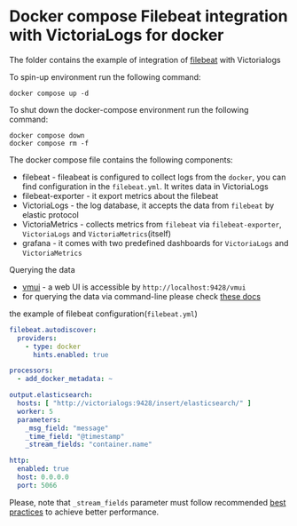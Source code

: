 # Docker compose Filebeat integration with VictoriaLogs for docker

The folder contains the example of integration of [filebeat](https://www.elastic.co/guide/en/beats/filebeat/current/filebeat-overview.html) with Victorialogs

To spin-up environment  run the following command:
```
docker compose up -d 
```

To shut down the docker-compose environment run the following command:
```
docker compose down
docker compose rm -f
```

The docker compose file contains the following components:

* filebeat - fileabeat is configured to collect logs from the `docker`, you can find configuration in the `filebeat.yml`. It writes data in VictoriaLogs
* filebeat-exporter - it export metrics about the filebeat
* VictoriaLogs - the log database, it accepts the data from `filebeat` by elastic protocol
* VictoriaMetrics - collects metrics from `filebeat` via `filebeat-exporter`, `VictoriaLogs` and `VictoriaMetrics`(itself)
* grafana - it comes with two predefined dashboards for `VictoriaLogs` and `VictoriaMetrics`

Querying the data 

* [vmui](https://docs.victoriametrics.com/VictoriaLogs/querying/#vmui) - a web UI is accessible by `http://localhost:9428/vmui`
* for querying the data via command-line please check [these docs](https://docs.victoriametrics.com/VictoriaLogs/querying/#command-line)

the example of filebeat configuration(`filebeat.yml`)

```yaml
filebeat.autodiscover:
  providers:
    - type: docker
      hints.enabled: true

processors:
  - add_docker_metadata: ~

output.elasticsearch:
  hosts: [ "http://victorialogs:9428/insert/elasticsearch/" ]
  worker: 5
  parameters:
    _msg_field: "message"
    _time_field: "@timestamp"
    _stream_fields: "container.name"

http:
  enabled: true
  host: 0.0.0.0
  port: 5066
```

Please, note that `_stream_fields` parameter must follow recommended [best practices](https://docs.victoriametrics.com/VictoriaLogs/keyConcepts.html#stream-fields) to achieve better performance.
